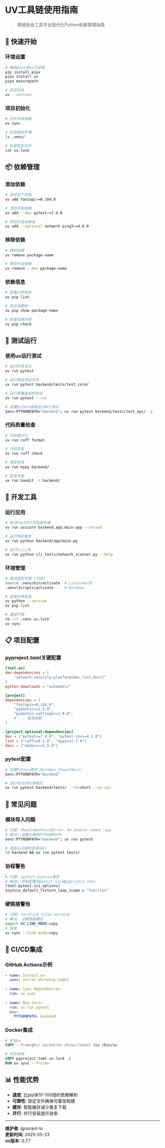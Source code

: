 # UV工具链使用指南

> 网络安全工具平台现代化Python依赖管理指南

## 🚀 快速开始

### 环境设置
```bash
# 确保pipx和uv已安装
pip install pipx
pipx install uv
pipx ensurepath

# 验证安装
uv --version
```

### 项目初始化
```bash
# 同步项目依赖
uv sync

# 检查虚拟环境
ls .venv/

# 检查锁定文件
cat uv.lock
```

## 📦 依赖管理

### 添加依赖
```bash
# 添加生产依赖
uv add fastapi>=0.104.0

# 添加开发依赖  
uv add --dev pytest>=7.4.0

# 添加可选依赖组
uv add --optional network ping3>=4.0.0
```

### 移除依赖
```bash
# 移除依赖
uv remove package-name

# 移除开发依赖
uv remove --dev package-name
```

### 依赖信息
```bash
# 查看已安装包
uv pip list

# 显示依赖树
uv pip show package-name

# 检查依赖冲突
uv pip check
```

## 🧪 测试运行

### 使用uv运行测试
```bash
# 运行所有测试
uv run pytest

# 运行特定测试文件
uv run pytest backend/tests/test_core/

# 运行带覆盖率的测试
uv run pytest --cov

# 设置Python路径运行API测试
$env:PYTHONPATH="backend"; uv run pytest backend/tests/test_api/ -q
```

### 代码质量检查
```bash
# 代码格式化
uv run ruff format

# 代码检查
uv run ruff check

# 类型检查
uv run mypy backend/

# 安全检查
uv run bandit -r backend/
```

## 🔧 开发工具

### 运行应用
```bash
# 启动FastAPI开发服务器
uv run uvicorn backend.app.main:app --reload

# 运行特定脚本
uv run python backend/app/main.py

# 运行CLI工具
uv run python cli_tools/network_scanner.py --help
```

### 环境管理
```bash
# 激活虚拟环境 (可选)
source .venv/bin/activate  # Linux/macOS
.venv\Scripts\activate     # Windows

# 查看环境信息
uv python --version
uv pip list

# 重建环境
rm -rf .venv uv.lock
uv sync
```

## 📋 项目配置

### pyproject.toml关键配置
```toml
[tool.uv]
dev-dependencies = [
    "network-security-platform[dev,lint,docs]"
]
python-downloads = "automatic"

[project]
dependencies = [
    "fastapi>=0.104.0",
    "pydantic>=2.5.0",
    "pydantic-settings>=2.0.0",
    # ... 其他依赖
]

[project.optional-dependencies]
dev = ["pytest>=7.4.0", "pytest-cov>=4.1.0"]
lint = ["ruff>=0.1.0", "mypy>=1.7.0"]
docs = ["mkdocs>=1.5.0"]
```

### pytest配置
```bash
# 设置Python路径（Windows PowerShell）
$env:PYTHONPATH="backend"

# 运行测试的标准格式
uv run pytest backend/tests/ --tb=short --no-cov
```

## 🚨 常见问题

### 模块导入问题
```bash
# 问题: ModuleNotFoundError: No module named 'app'
# 解决: 设置正确的PYTHONPATH
$env:PYTHONPATH="backend"; uv run pytest

# 或者从正确的目录运行
cd backend && uv run pytest tests/
```

### 协程警告
```bash
# 问题: pytest-asyncio警告
# 解决: 添加配置到pytest.ini或pyproject.toml
[tool.pytest.ini_options]
asyncio_default_fixture_loop_scope = "function"
```

### 硬链接警告
```bash
# 问题: hardlink files warning
# 解决: 设置链接模式
export UV_LINK_MODE=copy
# 或者
uv sync --link-mode=copy
```

## 🔄 CI/CD集成

### GitHub Actions示例
```yaml
- name: Install uv
  uses: astral-sh/setup-uv@v1
  
- name: Sync dependencies
  run: uv sync
  
- name: Run tests
  run: uv run pytest
  env:
    PYTHONPATH: backend
```

### Docker集成
```dockerfile
# 安装uv
COPY --from=ghcr.io/astral-sh/uv:latest /uv /bin/uv

# 同步依赖
COPY pyproject.toml uv.lock ./
RUN uv sync --frozen
```

## 📊 性能优势

- **速度**: 比pip快10-100倍的依赖解析
- **可靠性**: 锁定文件确保可重现构建
- **缓存**: 智能缓存减少重复下载
- **并行**: 并行安装提升效率

---
**维护者**: Ignorant-lu  
**更新时间**: 2025-05-23  
**uv版本**: 0.7.7 